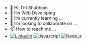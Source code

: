 - 👋 Hi, I’m Shubham
- 👀 I’m Web Developing
- 🌱 I’m currently learning ...
- 💞️ I’m looking to collaborate on ...
- 📫 How to reach me ...
- [![Linkedin](https://img.shields.io/badge/LinkedIn-blue.svg?style=for-the-badge&logo=linkedin)](
https://www.linkedin.com/in/shubham-kumar-007056271/)
![Javascript](https://shields.io/badge/JavaScript-F7DF1E?logo=JavaScript&logoColor=000&style=flat-square)
![Node.js](https://img.shields.io/badge/Node%20js-339933?style=for-the-badge&logo=nodedotjs&logoColor=white)
<!---
888Shubham/888Shubham is a ✨ special ✨ repository because its `README.md` (this file) appears on your GitHub profile.
You can click the Preview link to take a look at your changes.
--->
